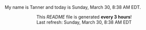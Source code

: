 My name is Tanner and today is Sunday, March 30, 8:38 AM EDT.

<p align="center">This <i>README</i> file is generated <b>every 3 hours</b>!</br>Last refresh: Sunday, March 30, 8:38 AM EDT<br /></p>

